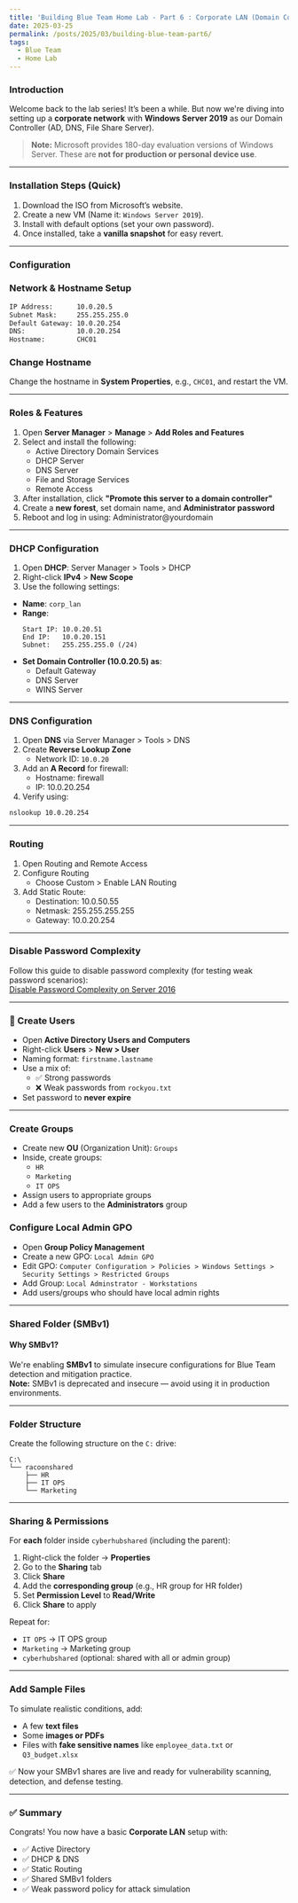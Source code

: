 ```yaml
---
title: 'Building Blue Team Home Lab - Part 6 : Corporate LAN (Domain Controller)'
date: 2025-03-25
permalink: /posts/2025/03/building-blue-team-part6/
tags:
  - Blue Team
  - Home Lab
---
```


###  Introduction
Welcome back to the lab series! It’s been a while. But now we're diving into setting up a **corporate network** with **Windows Server 2019** as our Domain Controller (AD, DNS, File Share Server).

> **Note:** Microsoft provides 180-day evaluation versions of Windows Server. These are **not for production or personal device use**.

---

### Installation Steps (Quick)

1. Download the ISO from Microsoft’s website.
2. Create a new VM (Name it: `Windows Server 2019`).
3. Install with default options (set your own password).
4. Once installed, take a **vanilla snapshot** for easy revert.

---

### Configuration


### Network & Hostname Setup
```bash
IP Address:      10.0.20.5  
Subnet Mask:     255.255.255.0  
Default Gateway: 10.0.20.254  
DNS:             10.0.20.254  
Hostname:        CHC01
 ```

### Change Hostname

Change the hostname in **System Properties**, e.g., `CHC01`, and restart the VM.

---

### Roles & Features

1. Open **Server Manager** > **Manage** > **Add Roles and Features**  
2. Select and install the following:
   - Active Directory Domain Services  
   - DHCP Server  
   - DNS Server  
   - File and Storage Services  
   - Remote Access  
3. After installation, click **"Promote this server to a domain controller"**
4. Create a **new forest**, set domain name, and **Administrator password**
5. Reboot and log in using: Administrator@yourdomain

---

### DHCP Configuration

1. Open **DHCP**: Server Manager > Tools > DHCP  
2. Right-click **IPv4** > **New Scope**
3. Use the following settings:  
- **Name**: `corp_lan`  
- **Range**:  
  ```
  Start IP: 10.0.20.51  
  End IP:   10.0.20.151  
  Subnet:   255.255.255.0 (/24)
  ```  
- **Set Domain Controller (10.0.20.5) as**:
  - Default Gateway  
  - DNS Server  
  - WINS Server  

---

### DNS Configuration

1. Open **DNS** via Server Manager > Tools > DNS  
2. Create **Reverse Lookup Zone**  
    - Network ID: `10.0.20`
3. Add an **A Record** for firewall:
   - Hostname: firewall
   - IP: 10.0.20.254
4. Verify using:
```bash
nslookup 10.0.20.254
```
---

### Routing
1. Open Routing and Remote Access
2. Configure Routing
    - Choose Custom > Enable LAN Routing
3. Add Static Route:
    - Destination: 10.0.50.55  
    - Netmask: 255.255.255.255  
    - Gateway: 10.0.20.254

---

### Disable Password Complexity  
Follow this guide to disable password complexity (for testing weak password scenarios):  
[Disable Password Complexity on Server 2016](https://www.wintips.org/how-to-disable-password-complexity-requirements-on-server-2016/)

---

### 👤 Create Users
- Open **Active Directory Users and Computers**  
- Right-click **Users** > **New > User**  
- Naming format: `firstname.lastname`  
- Use a mix of:
  - ✅ Strong passwords  
  - ❌ Weak passwords from `rockyou.txt`  
- Set password to **never expire**

---

### Create Groups 
- Create new **OU** (Organization Unit): `Groups`  
- Inside, create groups:
  - `HR`
  - `Marketing`
  - `IT OPS`
- Assign users to appropriate groups
- Add a few users to the **Administrators** group


### Configure Local Admin GPO  
- Open **Group Policy Management**  
- Create a new GPO: `Local Admin GPO`  
- Edit GPO: `Computer Configuration > Policies > Windows Settings > Security Settings > Restricted Groups`
- Add Group: `Local Adminstrator - Workstations`
- Add users/groups who should have local admin rights

---

### Shared Folder (SMBv1)
#### Why SMBv1?

We're enabling **SMBv1** to simulate insecure configurations for Blue Team detection and mitigation practice.  
**Note:** SMBv1 is deprecated and insecure — avoid using it in production environments.

---

### Folder Structure

Create the following structure on the `C:` drive:
```
C:\
└── racoonshared
    ├── HR
    ├── IT OPS
    └── Marketing
```

---

### Sharing & Permissions

For **each** folder inside `cyberhubshared` (including the parent):

1. Right-click the folder → **Properties**
2. Go to the **Sharing** tab
3. Click **Share**
4. Add the **corresponding group** (e.g., HR group for HR folder)
5. Set **Permission Level** to **Read/Write**
6. Click **Share** to apply

Repeat for:
- `IT OPS` → IT OPS group  
- `Marketing` → Marketing group  
- `cyberhubshared` (optional: shared with all or admin group)

---

### Add Sample Files

To simulate realistic conditions, add:
- A few **text files**
- Some **images or PDFs**
- Files with **fake sensitive names** like `employee_data.txt` or `Q3_budget.xlsx`

✅ Now your SMBv1 shares are live and ready for vulnerability scanning, detection, and defense testing.

---

### ✅ Summary  
Congrats! You now have a basic **Corporate LAN** setup with:

- ✅ Active Directory  
- ✅ DHCP & DNS  
- ✅ Static Routing  
- ✅ Shared SMBv1 folders  
- ✅ Weak password policy for attack simulation  

